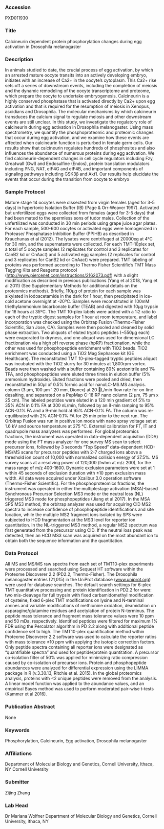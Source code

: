 ### Accession
PXD011930

### Title
Calcineurin dependent protein phosphorylation changes during egg activation in Drosophila melanogaster

### Description
In animals studied to date, the crucial process of egg activation, by which an arrested mature oocyte transits into an actively developing embryo, initiates with an increase of Ca2+ in the oocyte’s cytoplasm. This Ca2+ rise sets off a series of downstream events, including the completion of meiosis and the dynamic remodeling of the oocyte transcriptome and proteome, which prepare the oocyte to undertake embryogenesis. Calcineurin is a highly conserved phosphatase that is activated directly by Ca2+ upon egg activation and that is required for the resumption of meiosis in Xenopus, ascidians and Drosophila. The molecular mechanisms by which calcineurin transduces the calcium signal to regulate meiosis and other downstream events are still unclear. In this study, we investigate the regulatory role of calcineurin during egg activation in Drosophila melanogaster. Using mass spectrometry, we quantify the phosphoproteomic and proteomic changes that occur during egg activation, and we examine how these events are affected when calcineurin function is perturbed in female germ cells. Our results show that calcineurin regulates hundreds of phosphosites and also influences the abundance of numerous proteins during egg activation. We find calcineurin-dependent changes in cell cycle regulators including Fzy, Greatwall (Gwl) and Endosulfine (Endos), protein translation modulators including PNG, NAT, eIF4G and eIF4B, and important components of signaling pathways including GSK3β and Akt1. Our results help elucidate the events that occur during the transition from oocyte to embryo

### Sample Protocol
Mature stage 14 oocytes were dissected from virgin females (aged for 3-5 days) in hypertonic Isolation Buffer (IB) (Page & Orr-Weaver 1997). Activated but unfertilized eggs were collected from females (aged for 3-5 days) that had been mated to the spermless sons of tudor males. Collection of the unfertilized was conducted in 30 min periods using grape juice agar plates. For each sample, 500-600 oocytes or activated eggs were homogenized in Protease/ Phosphatase Inhibition Buffer (PPIHB) as described in Krauchunas et al (2012). The lysates were centrifuged at 20000xg at 4°C for 30 min, and the supernatants were collected. For each TMT-10plex set, a total of 5 oocyte samples (2 replicates for control and 3 replicates for CanB2 kd or CnAact) and 5 activated egg samples (2 replicates for control and 3 replicates for CanB2 kd or CnAact) were prepared. TMT labeling of proteins was performed according to Thermo Fisher Scientific’s TMT Mass Tagging Kits and Reagents protocol (http://www.piercenet.com/instructions/2162073.pdf) with a slight modification as described in previous publications (Yang et al 2018, Yang et al 2011) (See Supplementary Methods for additional details on the proteomics methods). Briefly, 110µg of protein for each sample was alkylated in iodoacetamide in the dark for 1 hour, then precipitated in ice-cold acetone overnight at -20ºC. Samples were reconstituted in 100mM triethylammonium bicarbonate buffer (TEAB) and digested with 10µg trypsin for 18 hours at 35ºC. The TMT 10-plex labels were added with a 1:2 ratio to each of the tryptic digest samples for 1 hour at room temperature, and label incorporation was checked using the Orbitrap Fusion (Thermo-Fisher Scientific, San Jose, CA). Samples were then pooled and cleaned by solid phase extraction. Two aliquots of eluted tryptic peptides (~550µg each) were evaporated to dryness, and one aliquot was used for dimensional LC fractionation via a high pH reverse phase (hpRP) fractionation, while the other was used for phosphopeptide enrichment with TiO2 beads. TiO2 enrichment was conducted using a TiO2 Mag Sepharose kit (GE Healthcare). The reconstituted TMT 10-plex-tagged tryptic peptides aliquot was incubated with the TiO2 slurry for 30 minutes at 1,800rpm vortex. Beads were then washed with a buffer containing 80% acetonitrile and 1% TFA, and phosphopeptides were eluted three times in elution buffer (5% ammonium hydroxide). Eluted fractions were pooled and dried, then reconstituted in 50µl of 0.5% formic acid for nanoLC-MS.MS analysis. column (3 µm, 100 µm ´ 20 mm, Dionex) at 20 L/min flow rate for on-line desalting, and separated on a PepMap C-18 RP nano column (2 µm, 75 µm x 25 cm). The labeled peptides were eluted in a 120 min gradient of 5% to 35% ACN in 0.1% FA at 300 nL/min, followed by an 8-min ramping to 95% ACN-0.1% FA and a 9-min hold at 95% ACN-0.1% FA. The column was re-equilibrated with 2% ACN-0.1% FA for 25 min prior to the next run. The Orbitrap Fusion was run in positive ion mode with nano spray voltage set at 1.6 kV and source temperature at 275 °C. External calibration for FT, IT and quadrupole mass analyzers was performed. For global proteomics fractions, the instrument was operated in data-dependent acquisition (DDA) mode using the FT mass analyzer for one survey MS scan to select precursor ions, followed by 3 seconds “Top Speed” data-dependent HCD-MS/MS scans for precursor peptides with 2-7 charged ions above a threshold ion count of 10,000 with normalized collision energy of 37.5%. MS survey scans at a resolving power of 120,000 (fwhm at m/z 200), for the mass range of m/z 400-1600. Dynamic exclusion parameters were set at 1 within 45 seconds of exclusion duration with ±10 ppm exclusion mass width. All data were acquired under Xcalibur 3.0 operation software (Thermo-Fisher Scientific). For the phosphoproteomics fractions, the instrument was operated in either the multiplestage activation (MSA)-based Synchronous Precursor Selection MS3 mode or the neutral loss (NL) triggered MS3 mode for phosphopeptides (Jiang et al 2017). In the MSA SPS MS3 method, the orbitrap analyzer was used for acquiring CID MS2 spectra to increase confidence of phosphopeptide identifications and site location, while the multiple MS2 fragment ions isolated by SPS were subjected to HCD fragmentation at the MS3 level for reporter ion quantitation. In the NL-triggered MS3 method, a regular MS2 spectrum was first generated from the precursor using CID. If the neutral loss peak was detected, then an HCD MS3 scan was acquired on the most abundant ion to obtain both the sequence information and the quantitation.

### Data Protocol
All MS and MS/MS raw spectra from each set of TMT10-plex experiments were processed and searched using Sequest HT software within the Proteome Discoverer 2.2 (PD2.2, Thermo-Fisher). The Drosophila melanogaster entries (21,015) in the UniProt database (www.uniprot.org) were used for database searches. The default search settings for 6-plex TMT quantitative processing and protein identification in PD2.2 for were: two mis-cleavage for full trypsin with fixed carbamidomethyl modification of cysteine, fixed 6-plex TMT modifications on lysine and N-terminal amines and variable modifications of methionine oxidation, deamidation on asparagine/glutamine residues and acetylation of protein N-terminus. The peptide mass tolerance and fragment mass tolerance values were 10 ppm and 50 mDa, respectively. Identified peptides were filtered for maximum 1% FDR using the Percolator algorithm in PD 2.2 along with additional peptide confidence set to high. The TMT10-plex quantification method within Proteome Discoverer 2.2 software was used to calculate the reporter ratios with mass tolerance ±10 ppm with applying the isotopic correction factors. Only peptide spectra containing all reporter ions were designated as “quantifiable spectra” and used for peptide/protein quantitation. A precursor co-isolation filter of 50% was applied for minimizing ratio compression caused by co-isolation of precursor ions. Protein and phosphopeptide abundances were analyzed for differential expression using the LIMMA package in R (v.3.30.13, Ritchie et al. 2015). In the global proteomics analysis, proteins with <2 unique peptides were removed from the analysis. A linear model function was applied to the abundance values, and an empirical Bayes method was used to perform moderated pair-wise t-tests (Kammer et al 2016).

### Publication Abstract
None

### Keywords
Phosphorylation, Calcineurin, Egg activation, Drosophila melanogaster

### Affiliations
Department of Molecular Biology and Genetics, Cornell University, Ithaca, NY
Cornell University

### Submitter
Zijing Zhang

### Lab Head
Dr Mariana Wolfner
Department of Molecular Biology and Genetics, Cornell University, Ithaca, NY


